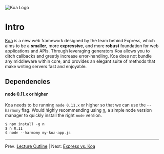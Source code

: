 ![Koa Logo](https://cloudup.com/c6Rd4cuYxpR+)
# Intro

[Koa](http://koajs.com/) is a new web framework designed by the team behind Express, which aims to be a **smaller**, more **expressive**, and more **robust** foundation for web applications and APIs. Through leveraging generators Koa allows you to ditch callbacks and greatly increase error-handling. Koa does not bundle any middleware within core, and provides an elegant suite of methods that make writing servers fast and enjoyable.

## Dependencies

#### node 0.11.x or higher

Koa needs to be running `node 0.11.x` or higher so that we can use the `--harmony` flag. Would highly recommending using [n](https://github.com/visionmedia/n), a simple node version manager to quickly install the right `node` version.

```
$ npm install -g n
$ n 0.11
$ node --harmony my-koa-app.js
```

________________________________

Prev: [Lecture Outline](../README.md) | Next: [Express vs. Koa](./express-vs-koa.md)
